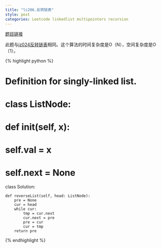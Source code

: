 ```yaml
---
title: "lc206.反转链表"
style: post
categories: Leetcode linkedlist multipointers recursion
---
```


[题目链接](https://leetcode-cn.com/problems/reverse-linked-list/)

此题与[jz024反转链表](https://1e0ndavid.github.io/jz024/)相同。这个算法的时间复杂度是O（N），空间复杂度是O（1）。

{% highlight python %}

# Definition for singly-linked list.
# class ListNode:
#     def __init__(self, x):
#         self.val = x
#         self.next = None

class Solution:

    def reverseList(self, head: ListNode):
        pre = None
        cur = head
        while cur:
            tmp = cur.next
            cur.next = pre
            pre = cur
            cur = tmp
        return pre

{% endhighlight %}

